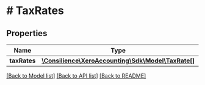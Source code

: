 # # TaxRates

## Properties

Name | Type | Description | Notes
------------ | ------------- | ------------- | -------------
**taxRates** | [**\Consilience\XeroAccounting\Sdk\Model\TaxRate[]**](TaxRate.md) |  | [optional] 

[[Back to Model list]](../../README.md#documentation-for-models) [[Back to API list]](../../README.md#documentation-for-api-endpoints) [[Back to README]](../../README.md)


